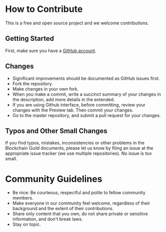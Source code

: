 # How to Contribute

This is a free and open source project and we welcome contributions.

## Getting Started

First, make sure you have a [GitHub account](https://github.com/signup/free).

## Changes
  * Significant improvements should be documented as GitHub issues first.
  * Fork the repository.
  * Make changes in your own fork.
  * When you make a commit, write a succinct summary of your changes in the description, add more details in the extended.
  * If you are using Github interface, before committing, review your changes with the Preview tab. Then commit your changes.
  * Go to the master repository, and submit a pull request for your changes.

## Typos and Other Small Changes

If you find typos, mistakes, inconsistencies or other problems in the Blockchain Guild documents, please let us know by filing an issue at the appropriate issue tracker (we use multiple repositories). No issue is too small.

# Community Guidelines

* Be nice: Be courteous, respectful and polite to fellow community members.
* Make everyone in our community feel welcome, regardless of their background and the extent of their contributions.
* Share only content that you own, do not share private or sensitive information, and don't break laws.
* Stay on topic.

